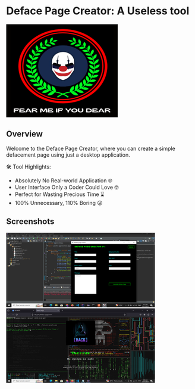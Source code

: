 # Deface Page Creator: A Useless tool

<img src="https://github.com/T3rr8us-P4nk/Deface-Page-Creator/blob/main/logo.png" alt="Project Screenshot" width="300" height="250">

## Overview

Welcome to the Deface Page Creator, where you can create a simple defacement page using just a desktop application.

🛠️ Tool Highlights:

- Absolutely No Real-world Application 🌐
- User Interface Only a Coder Could Love 🤓
- Perfect for Wasting Precious Time ⌛
- 100% Unnecessary, 110% Boring 😜

## Screenshots

<img src="https://github.com/T3rr8us-P4nk/Deface-Page-Creator/blob/main/picture1.png" alt="Project Screenshot" width="400" height="200"> <img src="https://github.com/T3rr8us-P4nk/Deface-Page-Creator/blob/main/picture2.png" alt="Project Screenshot" width="400" height="200">

